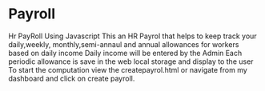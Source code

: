 # Payroll
Hr PayRoll Using Javascript
This an HR Payrol that helps to keep track your daily,weekly, monthly,semi-annaul and annual allowances for workers based on daily income
Daily income will be entered by the Admin
Each periodic allowance is save in the web local storage and display to the user 
To start the computation view the createpayrol.html or navigate from my dashboard and click on create payroll.
